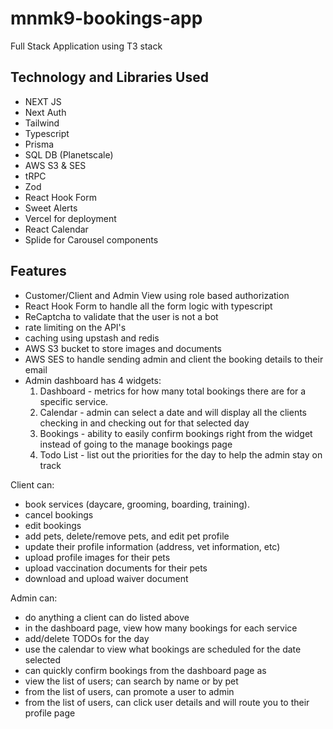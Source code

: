 # mnmk9-bookings-app
Full Stack Application using T3 stack 

## Technology and Libraries Used
- NEXT JS
- Next Auth
- Tailwind
- Typescript
- Prisma
- SQL DB (Planetscale)
- AWS S3 & SES
- tRPC 
- Zod
- React Hook Form
- Sweet Alerts
- Vercel for deployment
- React Calendar 
- Splide for Carousel components 

## Features
- Customer/Client and Admin View using role based authorization
- React Hook Form to handle all the form logic with typescript
- ReCaptcha to validate that the user is not a bot
- rate limiting on the API's 
- caching using upstash and redis
- AWS S3 bucket to store images and documents
- AWS SES to handle sending admin and client the booking details to their email
- Admin dashboard has 4 widgets: 
  1. Dashboard - metrics for how many total bookings there are for a specific service. 
  2. Calendar - admin can select a date and will display all the clients checking in and checking out for that selected day
  3. Bookings - ability to easily confirm bookings right from the widget instead of going to the manage bookings page
  4. Todo List - list out the priorities for the day to help the admin stay on track

Client can:
- book services (daycare, grooming, boarding, training).
- cancel bookings
- edit bookings
- add pets, delete/remove pets, and edit pet profile
- update their profile information (address, vet information, etc)
- upload profile images for their pets
- upload vaccination documents for their pets
- download and upload waiver document

Admin can:
- do anything a client can do listed above
- in the dashboard page, view how many bookings for each service
- add/delete TODOs for the day
- use the calendar to view what bookings are scheduled for the date selected
- can quickly confirm bookings from the dashboard page as
- view the list of users; can search by name or by pet
- from the list of users, can promote a user to admin
- from the list of users, can click user details and will route you to their profile page
